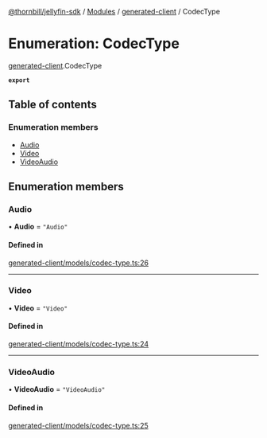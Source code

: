 [@thornbill/jellyfin-sdk](../README.md) / [Modules](../modules.md) / [generated-client](../modules/generated_client.md) / CodecType

# Enumeration: CodecType

[generated-client](../modules/generated_client.md).CodecType

**`export`**

## Table of contents

### Enumeration members

- [Audio](generated_client.CodecType.md#audio)
- [Video](generated_client.CodecType.md#video)
- [VideoAudio](generated_client.CodecType.md#videoaudio)

## Enumeration members

### Audio

• **Audio** = `"Audio"`

#### Defined in

[generated-client/models/codec-type.ts:26](https://github.com/thornbill/jellyfin-sdk-typescript/blob/c68c853/src/generated-client/models/codec-type.ts#L26)

___

### Video

• **Video** = `"Video"`

#### Defined in

[generated-client/models/codec-type.ts:24](https://github.com/thornbill/jellyfin-sdk-typescript/blob/c68c853/src/generated-client/models/codec-type.ts#L24)

___

### VideoAudio

• **VideoAudio** = `"VideoAudio"`

#### Defined in

[generated-client/models/codec-type.ts:25](https://github.com/thornbill/jellyfin-sdk-typescript/blob/c68c853/src/generated-client/models/codec-type.ts#L25)
